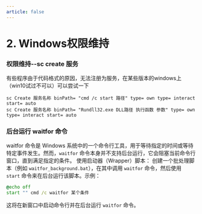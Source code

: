 ```yaml
---
article: false
---
```

# 2. Windows权限维持

### 权限维持--sc create 服务

有些程序由于代码格式的原因，无法注册为服务，在某些版本的windows上（win10试过不可以）可以尝试一下

```shell
sc Create 服务名称 binPath= "cmd /c start 路径" type= own type= interact start= auto
sc Create 服务名称 binPath= "Rundll32.exe DLL路径 执行函数 参数" type= own type= interact start= auto
```



### 后台运行 waitfor 命令

waitfor 命令是 Windows 系统中的一个命令行工具，用于等待指定的时间或等待特定事件发生。然而，`waitfor` 命令本身并不支持后台运行，它会阻塞当前命令行窗口，直到满足指定的条件。
使用启动器（Wrapper）脚本：
创建一个批处理脚本（例如 `waitfor_background.bat`），在其中调用 `waitfor` 命令，然后使用 `start` 命令来在后台运行该脚本。示例：

```bat
@echo off
start "" cmd /c waitfor 某个条件

```

这将在新窗口中启动命令行并在后台运行 `waitfor` 命令。
